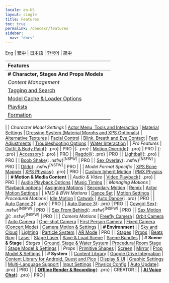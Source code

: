 ```yaml
---
locale: en-US
layout: single
title: Features
toc: true
permalink: /dancexr/features
sidebar:
  nav: "docs"
---
```


[Eng](/dancexr/features) | [繁中](/tw/dancexr/features) | [日本語](/jp/dancexr/features) | [한국어](/kr/dancexr/features) | [简中](/zh/dancexr/features)


| Features | |
| :--- | ---: |
| **# Character, Stages And Props Models** 
| *Content Management*
| [Tagging and Search](features/tagging) 
| [Model Cache & Loader Options](features/loader_options) 
| [Playlists](features/actor_playlist)
| [Formation](features/formation)
|
| *Character Model Settings*
| [Actor Menu, Tools and Interaction](features/actor_tools)
| [Material Settings](features/material_settings)
| [Dressing System (Material Morphs and XPS Optionals)](features/optionals)
| [Alternative Textures](features/alternative_textures)
| [Facial Control](features/facial_control)
| [Blink, Breath and Eye Contact](features/eyecontact)
| [Feet Adjustments](features/feet_adjustments)
| [Troubleshooting Options](features/troubleshooting_options)
| [Water Interaction](features/water_interaction.md)
|
| *Pro Features*
| [Outfit & Body Paint](features/outfit_body_paint){: .pro} | PRO |{: .pro}
| [Motion Override](features/motion_override){: .pro} | PRO |
{: .pro}
| [Accessory](features/accessory.md){: .pro} | PRO |
| [Ragdoll](features/ragdoll.md){: .pro} | PRO |
| [Lightball](features/lightball.md){: .pro} | PRO |
| [Boob Shake](features/boob_shake_sex_overlay){: .nsfw}<sup>[NSFW]</sup> | PRO |
| [Sex Overlay](features/boob_shake_sex_overlay){: .nsfw}<sup>[NSFW]</sup> | PRO |
| [Dildo](features/dildo){: .nsfw}<sup>[NSFW]</sup> | PRO |
|
| *Model Format Specific*
| [XPS Bone Mapper](features/bone_mapper.md)
| [XPS Physics](features/xps_physics){: .pro} | PRO |
| [Custom Inherit Motion](features/custom_inherit.md)
| [PMX Physics](features/pmx_physics)
|
| **# Motion & Media Content** |
| *Audio & Video*
| [Video Playback](features/video_playback){: .pro} | PRO |
| [Audio Playback Options](features/audio_options)
| [Music Timing](features/music_timing)
|
| *Managing Motions*
| [Playback options](features/playback_options)
| [Assigning Motions](features/assign_motion)
| [Secondary Motion](features/secondary_motion)
| [Remix](features/remix)
| [Actor Motion Settings](features/actor_motion_settings)
|
| *VMD & BVH Motions*
| [Dance Set](features/dance_set)
| [Motion Settings](features/motion_settings)
|
| *Procedural Motions*
| [Idle Motion](features/idle_motion.md)
| [Catwalk](features/catwalk.md)
| [Auto Dance](features/autodance){: .pro} | PRO |
| [Auto Dance 2](features/autodance2){: .pro} | PRO |
| [Auto Dance 3](features/autodance3.md){: .pro} | PRO |
| [Cowgirl Sex](features/scg_motion){: .nsfw}<sup>[NSFW]</sup> | PRO |
| [Sex From Behind](features/sfb_motion){: .nsfw}<sup>[NSFW]</sup> | PRO |
| [Sex Motion 3](features/sm3_motion){: .nsfw}<sup>[NSFW]</sup> | PRO |
|
| *Camera Motions*
| [Freefly Camera](features/camera)
| [Orbit Camera](features/camera)
| [Auto Camera](features/camera)
| [One-shot Camera](features/camera)
| [First Person Camera](features/camera)
| [Fixed Camera (Concert Mode)](features/camera)
| [Camera Motion & Settings](features/camera)
|
| **# Environment** |
| [Sky and Cloud](features/skymap)
| [Lighting](features/lighting)
| [Particle System](features/particles)
| [AR Mode](features/ar_mode) | PRO |
| [Stages](features/stages)
| [Props](features/props)
| [Beats Ring](features/beats_ring.md)
| [Laser](features/laser.md)
| [Stage Laser](features/laser.md)
| [Save & Load Scene](features/save_scene.md)
| [Scene Bundles](features/scene_bundle.md)
|
| **# Scene & Stage**
| *Stages*
| [Ground, Stage & Water System](features/ground)
| [Procedural Room Stage](features/room_stage)
| [Stage Model & Settings](features/stages)
|
| *Props*
| [Primitive Shapes](features/primitive_shapes)
| [Screen](features/screen.md)
| [Mirror](features/mirror.md)
| [Prop Model & Settings](features/props.md)
|
| **# System** |
| [Content Library](preparecontent)
| [Google Drive Integration](features/googledrive)
| [Content Library for Android, Quest and Pico](content_android_quest)
| [Display & UI](features/display_settings)
| [Graphic Settings](features/graphics)
| [Multi-Language Support](features/languages.md)
| [Input Settings](features/controls)
| [Physics Config](features/system_physics)
| [Auto Update](features/autoupdate){: .pro} | PRO |
|
| [**Offline Render & Recording**](creator.md){: .pro} | CREATOR |
|
| [**AI Voice Chat**](ai_chat){: .pro} | PRO |

